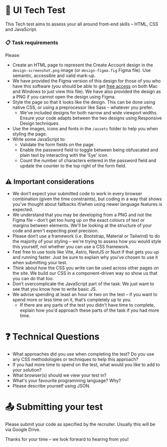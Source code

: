 # 🧪 UI Tech Test

This Tech test aims to assess your all around front-end skills – HTML, CSS and JavaScript.

### 📋 Task requirements

Please:

* Create an HTML page to represent the Create Account design in the `design-screenshot.png` image (or `design-figma.fig` Figma file). Use semantic, accessible and valid mark-up.
* We have provided the Figma version of this design for those of you who have this software (you should be able to get [free access](https://www.figma.com/downloads/) on both Mac and Windows to just view this file).  We have also provided the design as a PNG if you cannot open the design using Figma.
* Style the page so that it looks like the design.  This can be done using native CSS, or using a preprocessor like Sass – whatever you prefer.
    * We've included designs for both narrow and wide viewport widths. Ensure your code adapts between the two designs using Responsive Design techniques.
* Use the images, icons and fonts in the `/assets` folder to help you when styling the page.
* Write some JavaScript to:
    * Validate the form fields on the page.
    * Enable the password field to toggle between being obfuscated and plain text by interacting with the 'Eye' icon.
    * Count the number of characters entered in the password field and update the counter to the top right of the form field.


## ⚠️ Important considerations

* We don’t expect your submitted code to work in every browser combination (given the time constraints), but coding in a way that shows you've thought about fallbacks if/when using newer language features is expected.
* We understand that you may be developing from a PNG and not the Figma file – don’t get too hung up on the exact colours of text or margins between elements. We'll be looking at the structure of your code and aren't expecting pixel precision.
* Please don’t use a framework (i.e. Bootstrap, Material or Tailwind) to do the majority of your styling – we're trying to assess how you would style this yourself, not whether you can use a CSS framework.
* Feel free to use tools like Vite, Astro, NextJS or Nuxt if that gets you up and running faster. Just be sure to explain why you've chosen to use it when submitting your test.
* Think about how the CSS you write can be used across other pages on the site.  We build our CSS in a component-driven way so show us that you can do that too.
* Don’t overcomplicate the JavaScript part of the task.  We just want to see that you know how to write basic JS.
* We advise spending at least an hour or two on the test – if you want to spend more or less time on it, that’s completely up to you.
    * If there are any parts of the test you didn't have time to complete, explain how you'd approach these parts of the task if you had more time.


# ❓ Technical Questions

* What approaches did you use when completing the test?  Do you use any CSS methodologies or techniques to help this approach?
* If you had more time to spend on the test, what would you like to add to your solution?
* What browser(s) should we view your test in?
* What's your favourite programming language? Why?
* Please describe yourself using JSON.


# 📤 Submitting your test

Please submit your code as specified by the recruiter. Usually this will be via Google Drive.

Thanks for your time – we look forward to hearing from you!